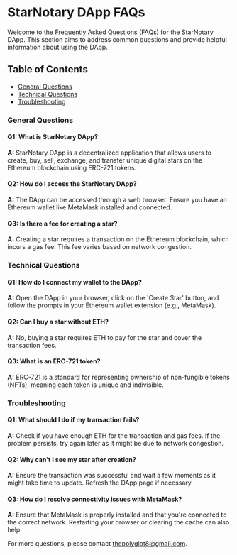 # StarNotary DApp FAQs

Welcome to the Frequently Asked Questions (FAQs) for the StarNotary DApp. This section aims to address common questions and provide helpful information about using the DApp.

## Table of Contents
- [General Questions](#general-questions)
- [Technical Questions](#technical-questions)
- [Troubleshooting](#troubleshooting)

### General Questions
#### Q1: What is StarNotary DApp?
**A:** StarNotary DApp is a decentralized application that allows users to create, buy, sell, exchange, and transfer unique digital stars on the Ethereum blockchain using ERC-721 tokens.

#### Q2: How do I access the StarNotary DApp?
**A:** The DApp can be accessed through a web browser. Ensure you have an Ethereum wallet like MetaMask installed and connected.

#### Q3: Is there a fee for creating a star?
**A:** Creating a star requires a transaction on the Ethereum blockchain, which incurs a gas fee. This fee varies based on network congestion.

### Technical Questions
#### Q1: How do I connect my wallet to the DApp?
**A:** Open the DApp in your browser, click on the 'Create Star' button, and follow the prompts in your Ethereum wallet extension (e.g., MetaMask).

#### Q2: Can I buy a star without ETH?
**A:** No, buying a star requires ETH to pay for the star and cover the transaction fees.

#### Q3: What is an ERC-721 token?
**A:** ERC-721 is a standard for representing ownership of non-fungible tokens (NFTs), meaning each token is unique and indivisible.

### Troubleshooting
#### Q1: What should I do if my transaction fails?
**A:** Check if you have enough ETH for the transaction and gas fees. If the problem persists, try again later as it might be due to network congestion.

#### Q2: Why can't I see my star after creation?
**A:** Ensure the transaction was successful and wait a few moments as it might take time to update. Refresh the DApp page if necessary.

#### Q3: How do I resolve connectivity issues with MetaMask?
**A:** Ensure that MetaMask is properly installed and that you're connected to the correct network. Restarting your browser or clearing the cache can also help.

For more questions, please contact [thepolyglot8@gmail.com](mailto:thepolyglot8@gmail.com).
